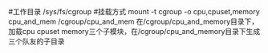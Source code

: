 #工作目录
/sys/fs/cgroup
#挂载方式
mount -t cgroup -o cpu,cpuset,memory cpu_and_mem /cgroup/cpu_and_mem
在/cgroup/cpu_and_memory目录下，加载cpu cpuset memory三个子模块，在/cgroup/cpu_and_memory目录下生成三个队友的子目录